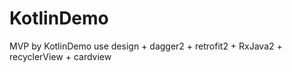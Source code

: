 # KotlinDemo
MVP by KotlinDemo 
use design + dagger2 + retrofit2 + RxJava2 + recyclerView + cardview
